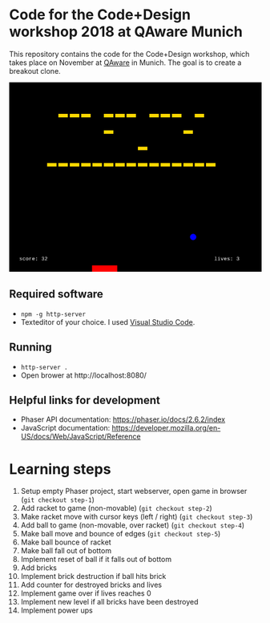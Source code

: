 # Code for the Code+Design workshop 2018 at QAware Munich
This repository contains the code for the Code+Design workshop, which takes place on November at [QAware](https://www.qaware.de/) in Munich.
The goal is to create a breakout clone.

![Screenshot](https://raw.githubusercontent.com/qaware/code-design-2018/master/screenshot.png)

## Required software

* `npm -g http-server`
* Texteditor of your choice. I used [Visual Studio Code](https://code.visualstudio.com/).

## Running

* `http-server .`
* Open brower at http://localhost:8080/

## Helpful links for development

* Phaser API documentation: https://phaser.io/docs/2.6.2/index
* JavaScript documentation: https://developer.mozilla.org/en-US/docs/Web/JavaScript/Reference

# Learning steps

1. Setup empty Phaser project, start webserver, open game in browser (`git checkout step-1`)
1. Add racket to game (non-movable) (`git checkout step-2`)
1. Make racket move with cursor keys (left / right) (`git checkout step-3`)
1. Add ball to game (non-movable, over racket) (`git checkout step-4`)
1. Make ball move and bounce of edges (`git checkout step-5`)
1. Make ball bounce of racket
1. Make ball fall out of bottom
1. Implement reset of ball if it falls out of bottom
1. Add bricks
1. Implement brick destruction if ball hits brick
1. Add counter for destroyed bricks and lives
1. Implement game over if lives reaches 0
1. Implement new level if all bricks have been destroyed
1. Implement power ups
